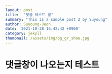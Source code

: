 ```yaml
---
layout: post
title:  "댓글 테스트 글"
summary: "This is a sample post 2 by Suyoung"
author: Suyoung-Jeon
date: '2021-10-28 16:42:42 +0900'
category: jekyll
thumbnail: /assets/img/bg_gr_shoe.jpg
---
```


# 댓글창이 나오는지 테스트

